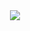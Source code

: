 <header>
<img src="https://capsule-render.vercel.app/api?type=wave&color=gradient&height=300&section=header&text=Welcome%20Eugine's%20Github&fontSize=50" />


<footer>
 
</footer>
